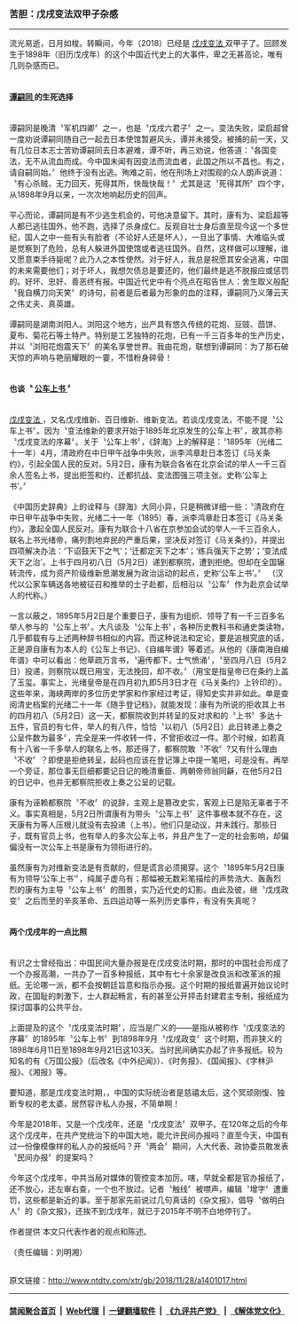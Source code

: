 ### 苦胆：戊戌变法双甲子杂感
------------------------

<div class="wysiwyg">
 流光易逝，日月如梭。转瞬间，今年（2018）已经是
 <a href="http://www.ntdtv.com/xtr/gb/articlelistbytag_戊戌变法.html" target="_blank">
  戊戌变法
 </a>
 双甲子了。回顾发生于1898年（旧历戊戌年）的这个中国近代史上的大事件，卑之无甚高论，唯有几则杂感而已。
 <br/>
 <br/>
 <h4>
  <a href="http://www.ntdtv.com/xtr/gb/articlelistbytag_谭嗣同.html" target="_blank">
   谭嗣同
  </a>
  的生死选择
 </h4>
 <br/>
 谭嗣同是晚清〝军机四卿〞之一，也是〝戊戌六君子〞之一。变法失败，梁启超曾一度劝说谭嗣同随自己一起去日本使馆暂避风头，谭并未接受。被捕的前一天，又有几位日本志士苦劝谭嗣同去日本避难，谭不听，再三劝说，他答道：〝各国变法，无不从流血而成。今中国未闻有因变法而流血者，此国之所以不昌也。有之，请自嗣同始。〞他终于没有出逃。殉难之前，他在刑场上对围观的众人朗声说道：〝有心杀贼，无力回天，死得其所，快哉快哉！〞尤其是这〝死得其所〞四个字，从1898年9月以来，一次次地响起历史的回声。
 <br/>
 <br/>
 平心而论，谭嗣同是有不少逃生机会的，可他决意留下。其时，康有为、梁启超等人都已逃往国外，他不跑，选择了杀身成仁。反观自壮士身后直至现今这一个多世纪，国人之中一些有头有脸者（不论好人还是坏人），一旦出了事情、大难临头或是觉察到了危险，总有人躲进外国使馆或者逃往国外。自然，这样做可以理解，谁又愿意束手待毙呢？此乃人之本性使然。对于好人，我总是祝愿其安全逃离，中国的未来需要他们；对于坏人，我想欠债总是要还的，他们最终是逃不脱报应或惩罚的。好坏、忠奸、善恶终有报。中国近代史中有个亮点在昭告世人：舍生取义般配〝我自横刀向天笑〞的诗句，前者是后者最为形象的血的注释，谭嗣同乃义薄云天之伟丈夫、真英雄。
 <br/>
 <br/>
 谭嗣同是湖南浏阳人。浏阳这个地方，出产具有悠久传统的花炮、豆豉、茴饼、
 <br/>
 夏布、菊花石等土特产。特别是工艺独特的花炮，已有一千三百多年的生产历史，并以〝浏阳花炮震天下〞的美名享誉世界。我由花炮，联想到谭嗣同：为了那石破天惊的声响与艳丽耀眼的一霎，不惜粉身碎骨！
 <br/>
 <br/>
 <h4>
  也谈〝
  <a href="http://www.ntdtv.com/xtr/gb/articlelistbytag_公车上书.html" target="_blank">
   公车上书
  </a>
  〞
 </h4>
 <br/>
 <a href="http://www.ntdtv.com/xtr/gb/articlelistbytag_戊戌变法.html" target="_blank">
  戊戌变法
 </a>
 ，又名戊戌维新、百日维新、维新变法。若谈戊戌变法，不能不提〝公车上书〞。因为〝变法维新的要求开始于1895年北京发生的公车上书〞，故其亦称〝戊戌变法的序幕〞。关于〝公车上书〞，《辞海》上的解释是：〝1895年（光绪二十一年）4月，清政府在中日甲午战争中失败，派李鸿章赴日本签订《马关条约》，引起全国人民的反对。5月2日，康有为联合各省在北京会试的举人一千三百余人签名上书，提出拒签和约、迁都抗战、变法图强三项主张。史称‘公车上书’。〞
 <br/>
 <br/>
 《中国历史辞典》上的诠释与《辞海》大同小异，只是稍微详细一些：〝清政府在中日甲午战争中失败，光绪二十一年（1895）春，派李鸿章赴日本签订《马关条约》，激起全国人民反对。康有为联合十八省在京参加会试的举人一千三百余人，联名上书光绪帝，痛列割地弃民的严重后果，坚决反对签订《马关条约》，并提出四项解决办法：‘下诏鼓天下之气’；‘迁都定天下之本’；‘练兵强天下之势’；‘变法成天下之治’。上书于四月初八日（5月2日）递到都察院，遭到拒绝。但却在全国辗转流传，成为资产阶级维新思潮发展为政治运动的起点，史称‘公车上书’。〞 （汉代以公家车辆送各地被征召和推举的士子赴都，后相沿以〝公车〞作为赴京会试举人的代称。）
 <br/>
 <br/>
 一言以蔽之，1895年5月2日是个重要日子，康有为组织、领导了有一千三百多名举人参与的〝公车上书〞。大凡谈及〝公车上书〞，各种历史教科书和通史类读物，几乎都载有与上述两种辞书相似的内容。而这种说法和定论，要是追根究底的话，正是源自康有为本人的《公车上书记》、《自编年谱》等着述。从他的《康南海自编年谱》中可以看出：他草疏万言书，〝遍传都下，士气愤涌〞，〝至四月八日（5月2日）投递，则察院以既已用宝，无法挽回，却不收。〞（用宝是指皇帝已在条约上盖了玉玺。事实上，光绪皇帝是在四月初九即5月3日才在《马关条约》上钤印的）。这些年来，海峡两岸的多位历史学家和作家经过考证，得知史实并非如此。单是查阅清史档案的光绪二十一年《随手登记档》，就能发现：康有为所说的拒收其上书的四月初八（5月2日）这一天，都察院收到并转呈的反对求和的〝上书〞多达十五件，官员的有七件，举人的有八件，恰恰〝以初八（5月2日）此日转递上奏之公呈件数为最多〞，完全是来一件收转一件，不曾拒收过一件。那个时候，如若真有十八省一千多举人的联名上书，那还得了，都察院敢〝不收〞?又有什么理由〝不收〞？即使是拒绝转呈，起码也应该在登记簿上中提一笔吧，可是没有。再举一个旁证，那位事无巨细都要记日记的晚清重臣、两朝帝师翁同龢，在他5月2日的日记中，也并无都察院拒收上奏之公呈的记载。
 <br/>
 <br/>
 康有为诬赖都察院〝不收〞的说辞，主观上是篡改史实，客观上已是陷无辜者于不义。事实真相是，5月2日所谓康有为带头〝公车上书〞这件事根本就不存在，这天康有为等人压根儿就没有去投递（上书）。他们只是动议，并未践行。那些日子，既有官员上书，也有举人的多次公车上书，并且产生了一定的社会影响，却偏偏没有一次公车上书是康有为领衔进行的。
 <br/>
 <br/>
 虽然康有为对维新变法是有贡献的，但是谎言必须揭穿。这个〝1895年5月2日康有为领导‘公车上书’〞，纯属子虚乌有；那幅被无数彩笔描绘的声势浩大、轰轰烈烈的康有为主导〝公车上书〞的图景，实乃近代史的幻影。由此及彼，继〝戊戌政变〞之后而至的辛亥革命、五四运动等一系列历史事件，有没有失真呢？
 <br/>
 <br/>
 <h4>
  两个戊戌年的一点比照
 </h4>
 <br/>
 有识之士曾经指出：中国民间大量办报是在戊戌变法时期，那时的中国社会形成了一个办报高潮，一共办了一百多种报纸，其中有七十余家是改良派和改革派的报纸。无论哪一派，都不会按朝廷旨意和指示办报。这个时期的报纸普遍开始议论时政，在国耻的刺激下，士人群起畅言，有的甚至公开抨击封建君主专制，报纸成为探讨国事的公共平台。
 <br/>
 <br/>
 上面提及的这个〝戊戌变法时期〞，应当是广义的——是指从被称作〝戊戌变法的序幕〞的1895年〝公车上书〞到1898年9月〝戊戌政变〞这个时期，而非狭义的1898年6月11日至1898年9月21日这103天。当时民间确实办起了许多报纸。较为知名的有《万国公报》（后改名《中外纪闻》）、《时务报》、《国闻报》、《字林沪报》、《湘报》等。
 <br/>
 <br/>
 要知道，那是戊戌变法时期，，中国的实际统治者是慈禧太后，这个冥顽刚愎、独断专权的老太婆，居然容许私人办报，不简单啊！
 <br/>
 <br/>
 今年是2018年，又是一个戊戌年，还是〝戊戌变法〞双甲子。在120年之后的今年这个戊戌年，在共产党统治下的中国大地，能允许民间办报吗？直至今天，中国有过一份像模像样的私人办的报纸吗？开〝两会〞期间，人大代表、政协委员敢发表〝民间办报〞的提案吗？
 <br/>
 <br/>
 今年这个戊戌年，中共当局对媒体的管控变本加厉。嗐，早就全都是官办报纸了，还不放心，还左审右查，一个也不放过。记者〝触线〞被噤声，编辑〝增字〞遭重罚，这些都是新近的事。至于那家先前说过几句真话的《杂文报》，倡导〝做明白人〞的《杂文报》，还挨不到戊戌年，就已于2015年不明不白地停刊了。
 <br/>
 <br/>
 作者提供 本文只代表作者的观点和陈述。
 <br/>
 <br/>
 （责任编辑：刘明湘）
</div>

<br/>原文链接：http://www.ntdtv.com/xtr/gb/2018/11/28/a1401017.html


------------------------
#### [禁闻聚合首页](https://github.com/gfw-breaker/banned-news/blob/master/README.md) &nbsp;|&nbsp; [Web代理](https://github.com/gfw-breaker/open-proxy/blob/master/README.md) &nbsp;|&nbsp; [一键翻墙软件](https://github.com/gfw-breaker/nogfw/blob/master/README.md) &nbsp;|&nbsp; [《九评共产党》](https://github.com/gfw-breaker/9ping.md/blob/master/README.md#九评之一评共产党是什么) &nbsp;|&nbsp; [《解体党文化》](https://github.com/gfw-breaker/jtdwh.md/blob/master/README.md#绪论)